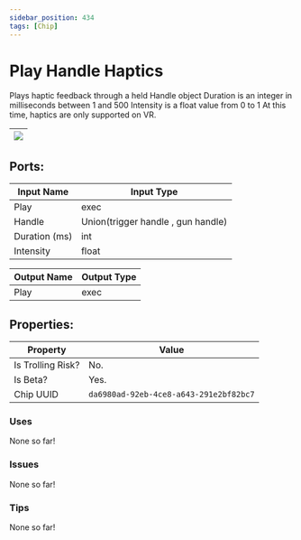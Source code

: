 ```yaml
---
sidebar_position: 434
tags: [Chip]
---
```


# Play Handle Haptics


Plays haptic feedback through a held Handle object Duration is an integer in milliseconds between 1 and 500 Intensity is a float value from 0 to 1  At this time, haptics are only supported on VR. 

| ![](https://images-ext-2.discordapp.net/external/MPmIaQzlEPmgGWlgi-WxBBXt0Bjv_zWPkg1y1f_sy3s/https/www.recroomcircuits.com/image/circuit/absolute-value?width=206&height=108) |
|-----|

## Ports:

| Input Name | Input Type |
|-----------|-----------|
| Play | exec |
| Handle | Union(trigger handle , gun handle) |
| Duration (ms) | int |
| Intensity | float |

| Output Name | Output Type |
|-----------|-----------|
| Play | exec |

## Properties:

| Property  | Value |
|-------------------|-----------|
| Is Trolling Risk? | No. |
| Is Beta? | Yes. |
| Chip UUID | `da6980ad-92eb-4ce8-a643-291e2bf82bc7` |

### Uses
None so far!

### Issues
None so far!

### Tips
None so far!
